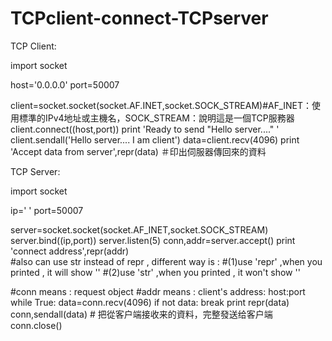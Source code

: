 # TCPclient-connect-TCPserver


TCP Client:

import socket

host='0.0.0.0'
port=50007

client=socket.socket(socket.AF.INET,socket.SOCK_STREAM)#AF_INET：使用標準的IPv4地址或主機名，SOCK_STREAM：說明這是一個TCP服務器
client.connect((host,port))
print 'Ready to send "Hello server...." '
client.sendall('Hello server.... I am client')
data=client.recv(4096)
print 'Accept data from server',repr(data) ＃印出伺服器傳回來的資料




TCP Server:

import socket

ip=' '
port=50007

server=socket.socket(socket.AF_INET,socket.SOCK_STREAM)
server.bind((ip,port))
server.listen(5)
conn,addr=server.accept()
print 'connect address',repr(addr)      
#also can use str instead of repr , different way is : 
#(1)use 'repr' ,when you printed , it will show ''
#(2)use 'str'  ,when you printed , it won't show ''

#conn means : request object 
#addr means : client's address:  host:port
while True:
  data=conn.recv(4096)
  if not data: break
  print repr(data)
  conn,sendall(data) # 把從客户端接收来的資料，完整發送给客户端
conn.close()
  





